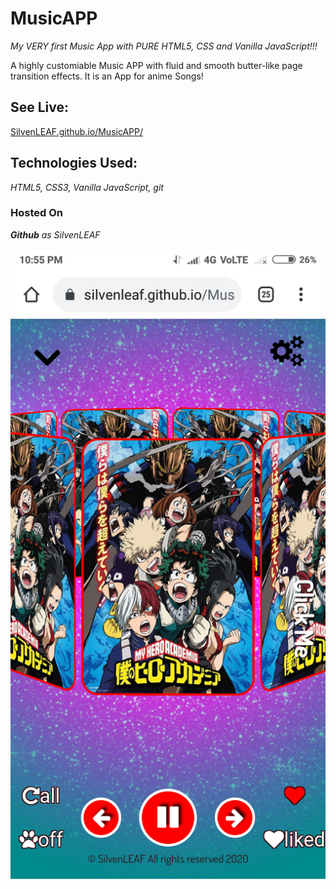 # MusicAPP
*My VERY first Music App with PURE HTML5,  CSS and Vanilla JavaScript!!!* 

A highly customiable Music APP with fluid and smooth butter-like page transition effects. It is an App for anime Songs!      


## **See Live:**
[SilvenLEAF.github.io/MusicAPP/](https://silvenleaf.github.io/MusicAPP/)    


## **Technologies Used:**
*HTML5, CSS3, Vanilla JavaScript, git*    


### **Hosted On**
***Github*** *as SilvenLEAF*  



<img src="/MusicAPP.png" />
